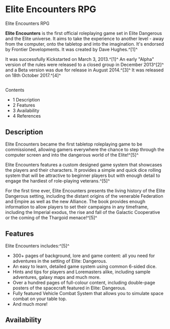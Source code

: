 # Elite Encounters RPG
Elite Encounters RPG
 		 	 

**Elite Encounters** is the first official roleplaying game set in Elite Dangerous and the Elite universe. It aims to take the experience to another level - away from the computer, onto the tabletop and into the imagination. It's endorsed by Frontier Developments. It was created by Dave Hughes.^[1]^

It was successfully Kickstarted on March 3, 2013.^[1]^ An early "Alpha" version of the rules were released to a closed group in December 2013^[2]^ and a Beta version was due for release in August 2014.^[3]^ It was released on 18th October 2017.^[4]^

## 

Contents

- 1 Description
- 2 Features
- 3 Availability
- 4 References

## Description

Elite Encounters became the first tabletop roleplaying game to be commissioned, allowing gamers everywhere the chance to step through the computer screen and into the dangerous world of the Elite!^[5]^

Elite Encounters features a custom designed game system that showcases the players and their characters. It provides a simple and quick dice rolling system that will be attractive to beginner players but with enough detail to engage the hardiest of role-playing veterans.^[5]^

For the first time ever, Elite Encounters presents the living history of the Elite Dangerous setting, including the distant origins of the venerable Federation and Empire as well as the new Alliance. The book provides enough information to allow players to set their campaigns in any timeframe, including the Imperial exodus, the rise and fall of the Galactic Cooperative or the coming of the Thargoid menace!^[5]^

## Features

Elite Encounters includes:^[5]^

- 300+ pages of background, lore and game content: all you need for adventures in the setting of Elite: Dangerous.
- An easy to learn, detailed game system using common 6-sided dice.
- Hints and tips for players and Loremasters alike, including sample adventures, galaxy maps and much more.
- Over a hundred pages of full-colour content, including double-page posters of the spacecraft featured in Elite: Dangerous.
- Fully featured Vehicle Combat System that allows you to simulate space combat on your table top.
- And much more!

## Availability